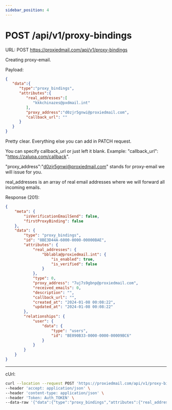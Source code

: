 ```yaml
---
sidebar_position: 4
---
```


# POST /api/v1/proxy-bindings

URL: POST https://proxiedmail.com/api/v1/proxy-bindings

Creating proxy-email.

Payload:

```json
{
   "data":{
      "type":"proxy_bindings",
      "attributes":{
         "real_addresses":[
            "kkkchinazes@pxdmail.int"
         ],
         "proxy_address":"d0zjr5gnwi@proxiedmail.com",
         "callback_url": ""
      }
   }
}
```

Pretty clear. Everything else you can add in PATCH request. 

You can specify callback_url or just left it blank. Example:
"callback_url": "https://zalupa.com/callback".

"proxy_address":"d0zjr5gnwi@proxiedmail.com" stands for proxy-email we will issue for you.

real_addresses is an array of real email addresses where we will forward all incoming emails.



Response (201):
```json
{
    "meta": {
        "isVerificationEmailSend": false,
        "firstProxyBinding": false
    },
    "data": {
        "type": "proxy_bindings",
        "id": "8BE3D44A-6000-0000-00000BAE",
        "attributes": {
            "real_addresses": {
                "bblabla@proxiedmail.int": {
                    "is_enabled": true,
                    "is_verified": false
                }
            },
            "type": 0,
            "proxy_address": "7uj7s9gbnp@proxiedmail.com",
            "received_emails": 0,
            "description": "",
            "callback_url": "",
            "created_at": "2024-01-08 00:08:22",
            "updated_at": "2024-01-08 00:08:22"
        },
        "relationships": {
            "user": {
                "data": {
                    "type": "users",
                    "id": "BE090B33-0000-0000-00009BC6"
                }
            }
        }
    }
}
```



---

cUrl:

```bash
curl --location --request POST 'https://proxiedmail.com/api/v1/proxy-bindings' \
--header 'accept: application/json' \
--header 'content-type: application/json' \
--header 'Token: Auth_TOKEN' \
--data-raw '{"data":{"type":"proxy_bindings","attributes":{"real_addresses":["kkkchinazes@pxdmail.int"],"proxy_address":"q1v9nj1gkw@proxiedmail.com"}}}'
```